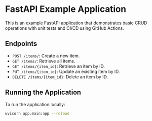 # FastAPI Example Application

This is an example FastAPI application that demonstrates basic CRUD operations with unit tests and CI/CD using GitHub Actions.

## Endpoints

- `POST /items/`: Create a new item.
- `GET /items/`: Retrieve all items.
- `GET /items/{item_id}`: Retrieve an item by ID.
- `PUT /items/{item_id}`: Update an existing item by ID.
- `DELETE /items/{item_id}`: Delete an item by ID.

## Running the Application

To run the application locally:

```bash
uvicorn app.main:app --reload
